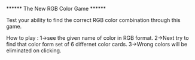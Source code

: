 ****** The New RGB Color Game ****** 

Test your ability to find the correct RGB color combination through this game.

How to play :
1->see the given name of color in RGB format.
2->Next try to find that color form set of 6 differnet color cards.
3->Wrong colors will be eliminated on clicking.